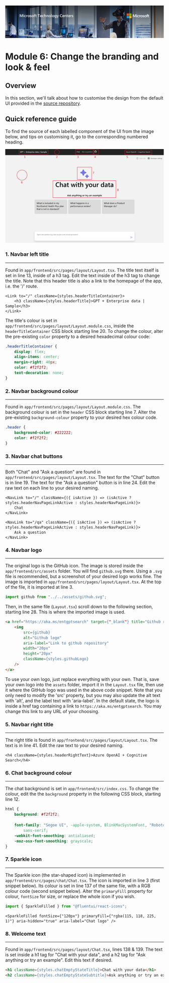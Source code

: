 ![MTC Header](./media/image2.jpeg)

# Module 6: Change the branding and look & feel

## Overview

In this section, we'll talk about how to customise the design from the default UI provided in the [source repository](https://github.com/Azure-Samples/azure-search-openai-demo).

## Quick reference guide

To find the source of each labelled component of the UI from the image below, and tips on customising it, go to the corresponding numbered heading.

![Main Bicep File](./media/default_ui.png)

### 1. Navbar left title
---

Found in `app/frontend/src/pages/layout/Layout.tsx`. The title text itself is set in line 13, inside of a h3 tag. Edit the text inside of the h3 tag to change the title. Note that this header title is also a link to the homepage of the app, i.e. the '/' route.

``` tsx
<Link to="/" className={styles.headerTitleContainer}>
    <h3 className={styles.headerTitle}>GPT + Enterprise data | Sample</h3>
</Link>
```

The title's colour is set in `app/frontend/src/pages/layout/Layout.module.css`, inside the `headerTitleContainer` CSS block starting line 20. To change the colour, alter the pre-existing `color` property to a desired hexadecimal colour code:

``` css
.headerTitleContainer {
    display: flex;
    align-items: center;
    margin-right: 40px;
    color: #f2f2f2;
    text-decoration: none;
}
```

### 2. Navbar background colour
---

Found in `app/frontend/src/pages/layout/Layout.module.css`. The background colour is set in the `header` CSS block starting line 7. Alter the pre-existing `background-colour` property to your desired hex colour code.

``` css
.header {
    background-color: #222222;
    color: #f2f2f2;
}
```

### 3. Navbar chat buttons
---

Both "Chat" and "Ask a question" are found in `app/frontend/src/pages/layout/Layout.tsx`. The text for the "Chat" button is in line 19. The text for the "Ask a question" button is in line 24. Edit the raw text on each line to your desired naming.

``` tsx
<NavLink to="/" className={({ isActive }) => (isActive ? styles.headerNavPageLinkActive : styles.headerNavPageLink)}>
    Chat
</NavLink>
```

``` tsx
<NavLink to="/qa" className={({ isActive }) => (isActive ? styles.headerNavPageLinkActive : styles.headerNavPageLink)}>
    Ask a question
</NavLink>
```

### 4. Navbar logo
---

The original logo is the GitHub icon. The image is stored inside the `app/frontend/src/assets` folder. You will find `github.svg` there. Using a `.svg` file is recommended, but a screenshot of your desired logo works fine. The image is imported in `app/frontend/src/pages/layout/Layout.tsx`. At the top of the file, it is imported at line 3.

``` typescript
import github from "../../assets/github.svg";
```

Then, in the same file (`Layout.tsx`) scroll down to the following section, starting line 28. This is where the imported image is used.

``` html
<a href="https://aka.ms/entgptsearch" target={"_blank"} title="Github repository link">
    <img
        src={github}
        alt="Github logo"
        aria-label="Link to github repository"
        width="20px"
        height="20px"
        className={styles.githubLogo}
    />
</a>
```

To use your own logo, just replace everything with your own. That is, save your own logo into the `assets` folder, import it in the `Layout.tsx` file, then use it where the GitHub logo was used in the above code snippet. Note that you only need to modify the 'src' property, but you may also update the alt text with 'alt', and the label text with 'aria-label'. In the default state, the logo is inside a href tag containing a link to `https://aka.ms/entgptsearch`. You may change this link to any URL of your choosing.

### 5. Navbar right title
---

The right title is found in `app/frontend/src/pages/layout/Layout.tsx`. The text is in line 41. Edit the raw text to your desired naming.

``` tsx
<h4 className={styles.headerRightText}>Azure OpenAI + Cognitive Search</h4>
```

### 6. Chat background colour
---

The chat background is set in `app/frontend/src/index.css`. To change the colour, edit the the `background` property in the following CSS block, starting line 12.

``` css
html {
    background: #f2f2f2;

    font-family: "Segoe UI", -apple-system, BlinkMacSystemFont, "Roboto", "Oxygen", "Ubuntu", "Cantarell", "Fira Sans", "Droid Sans", "Helvetica Neue",
        sans-serif;
    -webkit-font-smoothing: antialiased;
    -moz-osx-font-smoothing: grayscale;
}
```

### 7. Sparkle icon
---

The Sparkle icon (the star-shaped icon) is implemented in `app/frontend/src/pages/chat/Chat.tsx`. The icon is imported in line 3 (first snippet below). Its colour is set in line 137 of the same file, with a RGB colour code (second snippet below). Alter the `primaryFill` property for colour, `fontSize` for size, or replace the whole icon if you wish.

``` typescript
import { SparkleFilled } from "@fluentui/react-icons";
```
``` tsx
<SparkleFilled fontSize={"120px"} primaryFill={"rgba(115, 118, 225, 1)"} aria-hidden="true" aria-label="Chat logo" />
```

### 8. Welcome text
---

Found in `app/frontend/src/pages/layout/Chat.tsx`, lines 138 & 139. The text is set inside a h1 tag for "Chat with your data", and a h2 tag for "Ask anything or try an example". Edit this text if desired.

``` html
<h1 className={styles.chatEmptyStateTitle}>Chat with your data</h1>
<h2 className={styles.chatEmptyStateSubtitle}>Ask anything or try an example</h2>
```
